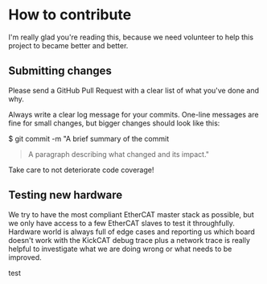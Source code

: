# How to contribute

I'm really glad you're reading this, because we need volunteer to help this project to became better and better.

## Submitting changes

Please send a GitHub Pull Request with  a clear list of what you've done and why.

Always write a clear log message for your commits. One-line messages are fine for small changes, but bigger changes should look like this:

$ git commit -m "A brief summary of the commit

> A paragraph describing what changed and its impact."

Take care to not deteriorate code coverage!

## Testing new hardware

We try to have the most compliant EtherCAT master stack as possible, but we only have access to a few EtherCAT slaves to test it throughfully. Hardware world is always full of  edge cases and reporting us which board doesn't work with the KickCAT debug trace plus a network trace is really helpful to investigate what we are doing wrong or what needs to be improved.

test

